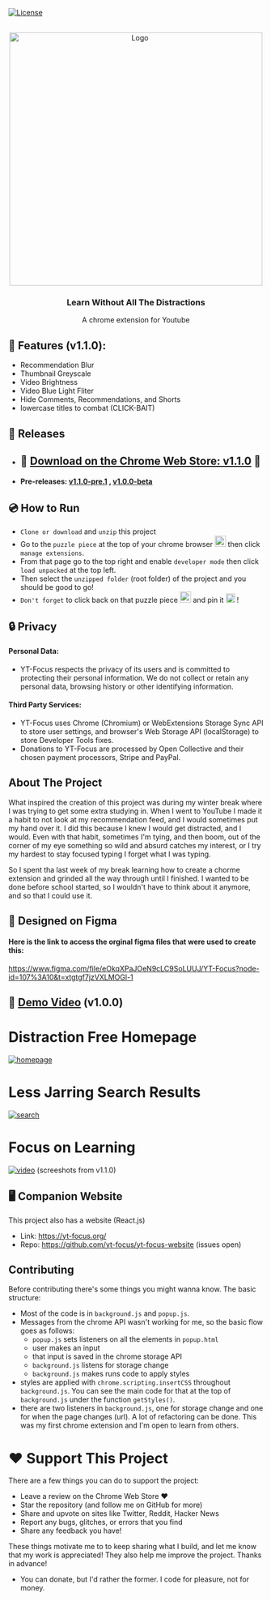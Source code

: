 [![License][license-shield]](https://github.com/yt-focus/yt-focus/blob/main/LICENSE)





<!-- PROJECT LOGO -->
<br />
<div align="center">
    <img src="https://user-images.githubusercontent.com/74576449/213616178-b79c0f8f-a0e5-44e8-82b8-070125ed201c.png" alt="Logo" width="500" height="auto">

  <h3 align="center">Learn Without All The Distractions</h3>

  <p align="center">
    A chrome extension for Youtube
</div>



<!-- ABOUT THE PROJECT -->
## 📜 Features (v1.1.0):
- Recommendation Blur
- Thumbnail Greyscale
- Video Brightness
- Video Blue Light Fliter
- Hide Comments, Recommendations, and Shorts
- lowercase titles to combat (CLICK-BAIT)
## 📝 Releases
- ## 🔗 [Download on the Chrome Web Store: v1.1.0](https://chrome.google.com/webstore/detail/yt-focus/fdekaebckbnpgafknooinjcnelmlhiip?hl=en&authuser=1) 🚀
- #### Pre-releases: [v1.1.0-pre.1](https://github.com/yt-focus/yt-focus/releases/tag/v1.1.0-pre.1) , [v1.0.0-beta](https://github.com/yt-focus/yt-focus/releases/tag/v1.0.0-beta)

## 💿 How to Run 
- `Clone or download` and `unzip` this project
- Go to the `puzzle piece` at the top of your chrome browser <img width="22" alt="image" src="https://user-images.githubusercontent.com/74576449/213809619-2dc469fb-4a67-45b9-afd0-8de747763b99.png">
then click `manage extensions`. 
- From that page go to the top right and enable `developer mode` then click `load unpacked` at the top left.
- Then select the `unzipped folder` (root folder) of the project and you should be good to go!
- `Don't forget` to click back on that puzzle piece <img width="22" alt="image" src="https://user-images.githubusercontent.com/74576449/213809619-2dc469fb-4a67-45b9-afd0-8de747763b99.png"> and pin it <img width="18" alt="image" src="https://user-images.githubusercontent.com/74576449/213835582-d0257d0d-4062-41ed-9e30-a2c17f17b06c.png">
 !
## 🔒 Privacy
#### Personal Data:
- YT-Focus respects the privacy of its users and is committed to protecting their personal information. We do not collect or retain any personal data, browsing history or other identifying information.
#### Third Party Services:
- YT-Focus uses Chrome (Chromium) or WebExtensions Storage Sync API to store user settings, and browser's Web Storage API (localStorage) to store Developer Tools fixes.
- Donations to YT-Focus are processed by Open Collective and their chosen payment processors, Stripe and PayPal.
## About The Project
What inspired the creation of this project was during my winter break where I was trying to get some extra studying in. When I went to YouTube I made it a habit to not look at my recommendation feed, and I would sometimes put my hand over it. I did this because I knew I would get distracted, and I would. Even with that habit, sometimes I'm tying, and then boom, out of the corner of my eye something so wild and absurd catches my interest, or I try my hardest to stay focused typing I forget what I was typing.

So I spent tha last week of my break learning how to create a chorme extension and grinded all the way through until I finished. I wanted to be done before school started, so I wouldn't have to think about it anymore, and so that I could use it.

## 🎨 Designed on Figma
#### Here is the link to access the orginal figma files that were used to create this:
https://www.figma.com/file/eOkqXPaJOeN9cLC9SoLUUJ/YT-Focus?node-id=107%3A10&t=xtgtgf7jzVXLMOGl-1 

## 🔗 [Demo Video](https://youtu.be/TTm6PwH7StU) (v1.0.0)
# Distraction Free Homepage
[![homepage](https://user-images.githubusercontent.com/74576449/214985469-3e0021cb-c855-47f7-a727-bf90429310ec.png)](https://chrome.google.com/webstore/detail/yt-focus/fdekaebckbnpgafknooinjcnelmlhiip?hl=en&authuser=1)
# Less Jarring Search Results
[![search](https://user-images.githubusercontent.com/74576449/214985614-443376ac-3751-4e3c-931f-3c29511b172f.png)](https://chrome.google.com/webstore/detail/yt-focus/fdekaebckbnpgafknooinjcnelmlhiip?hl=en&authuser=1)
# Focus on Learning
[![video](https://user-images.githubusercontent.com/74576449/214985631-e27a69dd-5cdc-4788-b45c-37c8575a67f6.png)](https://chrome.google.com/webstore/detail/yt-focus/fdekaebckbnpgafknooinjcnelmlhiip?hl=en&authuser=1)
(screeshots from v1.1.0)

## 🖥️ Companion Website
This project also has a website (React.js)
- Link: https://yt-focus.org/ 
- Repo: https://github.com/yt-focus/yt-focus-website (issues open)

## Contributing
Before contributing there's some things you might wanna know. The basic structure:
- Most of the code is in `background.js` and `popup.js`.
- Messages from the chrome API wasn't working for me, so the basic flow goes as follows:
  - `popup.js` sets listeners on all the elements in `popup.html`
  - user makes an input
  - that input is saved in the chrome storage API
  - `background.js` listens for storage change
  - `background.js` makes runs code to apply styles
- styles are applied with `chrome.scripting.insertCSS` throughout `background.js`. You can see the main code for that at the top of `background.js` under the function `getStyles()`.
- there are two listeners in `background.js`, one for storage change and one for when the page changes (url).
A lot of refactoring can be done. This was my first chrome extension and I'm open to learn from others. 

# ❤️ Support This Project

There are a few things you can do to support the project:

- Leave a review on the Chrome Web Store ❤️
- Star the repository (and follow me on GitHub for more)
- Share and upvote on sites like Twitter, Reddit, Hacker News
- Report any bugs, glitches, or errors that you find
- Share any feedback you have!

These things motivate me to to keep sharing what I build, and let me know
that my work is appreciated! They also help me improve the
project. Thanks in advance!

- You can donate, but I'd rather the former. I code for pleasure, not for money.

[license-shield]: https://img.shields.io/github/license/othneildrew/Best-README-Template.svg?style=for-the-badge
[license-url]: https://github.com/othneildrew/Best-README-Template/blob/master/LICENSE.txt
